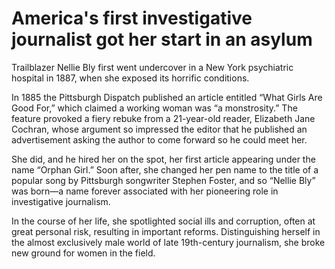 # America's first investigative journalist got her start in an asylum

Trailblazer Nellie Bly first went undercover in a New York psychiatric hospital in 1887, when she exposed its horrific conditions.

In 1885 the Pittsburgh Dispatch published an article entitled “What Girls Are Good For,” which claimed a working woman was “a monstrosity.” The feature provoked a fiery rebuke from a 21-year-old reader, Elizabeth Jane Cochran, whose argument so impressed the editor that he published an advertisement asking the author to come forward so he could meet her.

She did, and he hired her on the spot, her first article appearing under the name “Orphan Girl.” Soon after, she changed her pen name to the title of a popular song by Pittsburgh songwriter Stephen Foster, and so “Nellie Bly” was born—a name forever associated with her pioneering role in investigative journalism.

In the course of her life, she spotlighted social ills and corruption, often at great personal risk, resulting in important reforms. Distinguishing herself in the almost exclusively male world of late 19th-century journalism, she broke new ground for women in the field.
